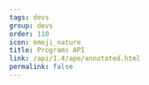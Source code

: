 ```yaml
---
tags: devs
group: devs
order: 110
icon: emoji_nature
title: Programs API
link: /api/1.4/ape/annotated.html
permalink: false
---
```

